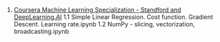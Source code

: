 1. <a href="https://www.coursera.org/specializations/machine-learning-introduction">Coursera Machine Learning Specialization - Standford and DeepLearning.AI</a>
1.1 Simple Linear Regression. Cost function. Gradient Descent. Learning rate.ipynb
1.2 NumPy - slicing, vectorization, broadcasting.ipynb
